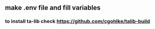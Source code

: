 ## make .env file and fill variables

### to install ta-lib check https://github.com/cgohlke/talib-build